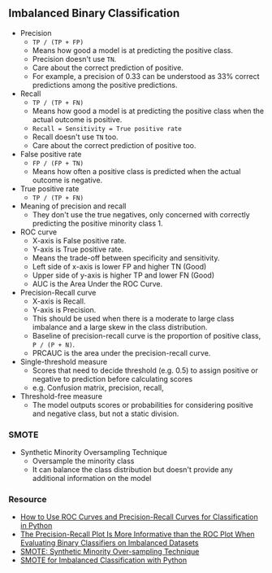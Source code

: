 ## Imbalanced Binary Classification

- Precision
    - `TP / (TP + FP)`
    - Means how good a model is at predicting the positive class.
    - Precision doesn't use `TN`.
    - Care about the correct prediction of positive.
    - For example, a precision of 0.33 can be understood as 33% correct predictions among the positive predictions.
- Recall
    - `TP / (TP + FN)`
    - Means how good a model is at predicting the positive class when the actual outcome is positive.
    - `Recall = Sensitivity = True positive rate`
    - Recall doesn't use `TN` too.
    - Care about the correct prediction of positive too.
- False positive rate
    - `FP / (FP + TN)`
    - Means how often a positive class is predicted when the actual outcome is negative.
- True positive rate
    - `TP / (TP + FN)`
- Meaning of precision and recall
    - They don't use the true negatives, only concerned with correctly predicting the positive minority class 1.
- ROC curve
    - X-axis is False positive rate.
    - Y-axis is True positive rate.
    - Means the trade-off between specificity and sensitivity.
    - Left side of x-axis is lower FP and higher TN (Good)
    - Upper side of y-axis is higher TP and lower FN (Good)
    - AUC is the Area Under the ROC Curve.
- Precision-Recall curve
    - X-axis is Recall.
    - Y-axis is Precision.
    - This should be used when there is a moderate to large class imbalance and a large skew in the class distribution.
    - Baseline of precision-recall curve is the proportion of positive class, `P / (P + N)`.
    - PRCAUC is the area under the precision-recall curve.
- Single-threshold measure
    - Scores that need to decide threshold (e.g. 0.5) to assign positive or negative to prediction before calculating
      scores
    - e.g. Confusion matrix, precision, recall,
- Threshold-free measure
    - The model outputs scores or probabilities for considering positive and negative class, but not a static division.

### SMOTE

- Synthetic Minority Oversampling Technique
    - Oversample the minority class
    - It can balance the class distribution but doesn't provide any additional information on the model

### Resource

- [How to Use ROC Curves and Precision-Recall Curves for Classification in Python](https://machinelearningmastery.com/roc-curves-and-precision-recall-curves-for-classification-in-python/)
- [The Precision-Recall Plot Is More Informative than the ROC Plot When Evaluating Binary Classifiers on Imbalanced Datasets](https://www.ncbi.nlm.nih.gov/pmc/articles/PMC4349800/pdf/pone.0118432.pdf)
- [SMOTE: Synthetic Minority Over-sampling Technique](https://arxiv.org/abs/1106.1813)
- [SMOTE for Imbalanced Classification with Python](https://machinelearningmastery.com/smote-oversampling-for-imbalanced-classification/)
